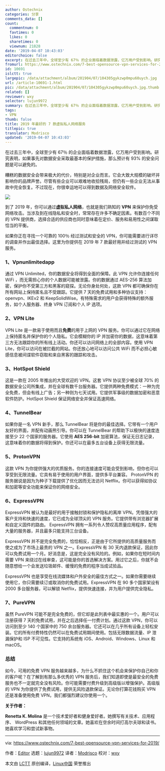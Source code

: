 ```yaml
---
author: Ostechnix
categories: 分享
comments_data: []
count:
  commentnum: 0
  favtimes: 0
  likes: 0
  sharetimes: 0
  viewnum: 21828
date: '2019-04-07 10:43:03'
editorchoice: false
excerpt: 在过去三年中，全球至少有 67％ 的企业面临着数据泄露，亿万用户受到影响。研究表明，如果事先对数据安全采取最基本的保护措施，那么预计有 93% 的安全问题是可以避免的。
fromurl: https://www.ostechnix.com/7-best-opensource-vpn-services-for-2019/
id: 10691
islctt: true
largepic: /data/attachment/album/201904/07/104305gykzwp0mpu60uych.jpg
url: /article-10691-1.html
pic: /data/attachment/album/201904/07/104305gykzwp0mpu60uych.jpg.thumb.jpg
related: []
reviewer: wxy
selector: lujun9972
summary: 在过去三年中，全球至少有 67％ 的企业面临着数据泄露，亿万用户受到影响。研究表明，如果事先对数据安全采取最基本的保护措施，那么预计有 93% 的安全问题是可以避免的。
tags:
- VPN
thumb: false
title: 2019 年最好的 7 款虚拟私人网络服务
titlepic: true
translator: Modrisco
updated: '2019-04-07 10:43:03'
---
```


在过去三年中，全球至少有 67％ 的企业面临着数据泄露，亿万用户受到影响。研究表明，如果事先对数据安全采取最基本的保护措施，那么预计有 93% 的安全问题是可以避免的。


糟糕的数据安全会带来极大的代价，特别是对企业而言。它会大致大规模的破坏并影响你的品牌声誉。尽管有些企业可以艰难地收拾残局，但仍有一些企业无法从事故中完全恢复。不过现在，你很幸运地可以得到数据及网络安全软件。


![](/data/attachment/album/201904/07/104305gykzwp0mpu60uych.jpg)


到了 2019 年，你可以通过**虚拟私人网络**，也就是我们熟知的 **VPN** 来保护你免受网络攻击。当涉及到在线隐私和安全时，常常存在许多不确定因素。有数百个不同的 VPN 提供商，选择合适的供应商也同时意味着在定价、服务和易用性之间谋取恰当的平衡。


如果你正在寻找一个可靠的 100％ 经过测试和安全的 VPN，你可能需要进行详尽的调查并作出最佳选择。这里为你提供在 2019 年 7 款最好用并经过测试的 VPN 服务。


### 1、Vpnunlimitedapp


通过 VPN Unlimited，你的数据安全将得到全面的保障。此 VPN 允许你连接任何 WiFi ，而无需担心你的个人数据可能被泄露。你的数据通过 AES-256 算法加密，保护你不受第三方和黑客的窥探。无论你身处何处，这款 VPN 都可确保你在所有网站上保持匿名且不受跟踪。它提供 7 天的免费试用和多种协议支持：openvpn、IKEv2 和 KeepSolidWise。有特殊需求的用户会获得特殊的额外服务，如个人服务器、终身 VPN 订阅和个人 IP 选项。


### 2、VPN Lite


VPN Lite 是一款易于使用而且**免费**的用于上网的 VPN 服务。你可以通过它在网络上保持匿名并保护你的个人隐私。它会模糊你的 IP 并加密你的数据，这意味着第三方无法跟踪你的所有线上活动。你还可以访问网络上的全部内容。使用 VPN Lite，你可以访问在被拦截的网站。你还放心地可以访问公共 WiFi 而不必担心敏感信息被间谍软件窃取和来自黑客的跟踪和攻击。


### 3、HotSpot Shield


这是一款在 2005 年推出的大受欢迎的 VPN。这套 VPN 协议至少被全球 70% 的数据安全公司所集成，并在全球有数千台服务器。它提供两种免费模式：一种为完全免费，但会有线上广告；另一种则为七天试用。它提供军事级的数据加密和恶意软件防护。HotSpot Shield 保证网络安全并保证高速网络。


### 4、TunnelBear


如果你是一名 VPN 新手，那么 TunnelBear 将是你的最佳选择。它带有一个用户友好的界面，并配有动画熊引导。你可以在 TunnelBear 的帮助下以极快的速度连接至少 22 个国家的服务器。它使用 **AES 256-bit** 加密算法，保证无日志记录，这意味着你的数据将得到保护。你还可以在最多五台设备上获得无限流量。


### 5、ProtonVPN


这款 VPN 为你提供强大的优质服务。你的连接速度可能会受到影响，但你也可以享受到无限流量。它具有易于使用的用户界面，提供多平台兼容。 ProtonVPN 的服务据说是因为为种子下载提供了优化因而无法访问 Netflix。你可以获得如协议和加密等安全功能来保证你的网络安全。


### 6、ExpressVPN


ExpressVPN 被认为是最好的用于接触封锁和保护隐私的离岸 VPN。凭借强大的客户支持和快速的速度，它已成为全球顶尖的 VPN 服务。它提供带有浏览器扩展和自定义固件的路由。 ExpressVPN 拥有一系列令人赞叹高质量应用程序，配有大量的服务器，并且最多只能支持三台设备。


ExpressVPN 并不是完全免费的，恰恰相反，正是由于它所提供的高质量服务而使之成为了市场上最贵的 VPN 之一。ExpressVPN 有 30 天内退款保证，因此你可以免费试用一个月。好消息是，这是完全没有风险的。例如，如果你在短时间内需要 VPN 来绕过在线审查，这可能是你的首选解决方案。用过它之后，你就不会随意想给一个会发送垃圾邮件、缓慢的免费的程序当成试验品。


ExpressVPN 也是享受在线流媒体和户外安全的最佳方式之一。如果你需要继续使用它，你只需要续订或取消你的免费试用。ExpressVPN 在 90 多个国家架设有 2000 多台服务器，可以解锁 Netflix，提供快速连接，并为用户提供完全隐私。


### 7、PureVPN


虽然 PureVPN 可能不是完全免费的，但它却是此列表中最实惠的一个。用户可以注册获得 7 天的免费试用，并在之后选择任一付费计划。通过这款 VPN，你可以访问到至少 140 个国家中的 750 余台服务器。它还可以在几乎所有设备上轻松安装。它的所有付费特性仍然可以在免费试用期间使用。包括无限数据流量、IP 泄漏保护和 ISP 不可见性。它支持的系统有 iOS、Android、Windows、Linux 和 macOS。


### 总结


如今，可用的免费 VPN 服务越来越多，为什么不抓住这个机会来保护你自己和你的客户呢？在了解到有那么多优秀的 VPN 服务后，我们知道即使是最安全的免费服务也不一定就完全没有风险。你可能需要付费升级到高级版以增强保护。高级版的 VPN 为你提供了免费试用，提供无风险退款保证。无论你打算花钱购买 VPN 还是准备使用免费 VPN，我们都强烈建议你使用一个。


**关于作者：**


**Renetta K. Molina** 是一个技术爱好者和健身爱好者。她撰写有关技术、应用程序、 WordPress 和其他任何领域的文章。她喜欢在空余时间打高尔夫球和读书。她喜欢学习和尝试新事物。




---


via: <https://www.ostechnix.com/7-best-opensource-vpn-services-for-2019/>


作者：[Editor](https://www.ostechnix.com/author/editor/) 选题：[lujun9972](https://github.com/lujun9972) 译者：[Modrisco](https://github.com/Modrisco) 校对：[wxy](https://github.com/wxy)


本文由 [LCTT](https://github.com/LCTT/TranslateProject) 原创编译，[Linux中国](https://linux.cn/) 荣誉推出